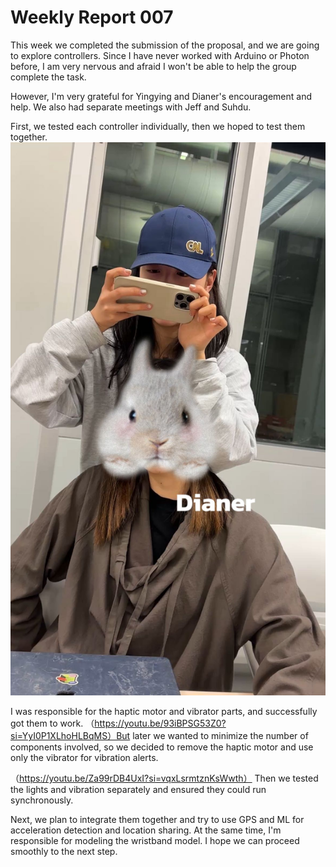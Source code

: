 # Weekly Report 007


This week we completed the submission of the proposal, and we are going to explore controllers. Since I have never worked with Arduino or Photon before, I am very nervous and afraid I won't be able to help the group complete the task.

However, I'm very grateful for Yingying and Dianer's encouragement and help. We also had separate meetings with Jeff and Suhdu.

First, we tested each controller individually, then we hoped to test them together.
<img width="1000" alt="first try" src="assets/101701.jpg">

I was responsible for the haptic motor and vibrator parts, and successfully got them to work. （https://youtu.be/93iBPSG53Z0?si=YyI0P1XLhoHLBqMS）But later we wanted to minimize the number of components involved, so we decided to remove the haptic motor and use only the vibrator for vibration alerts.


（https://youtu.be/Za99rDB4UxI?si=vqxLsrmtznKsWwth）
Then we tested the lights and vibration separately and ensured they could run synchronously.

Next, we plan to integrate them together and try to use GPS and ML for acceleration detection and location sharing. At the same time, I'm responsible for modeling the wristband model. I hope we can proceed smoothly to the next step.
